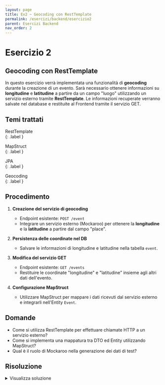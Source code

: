 ```yaml
---
layout: page  
title: Ex2 ~ Geocoding con RestTemplate  
permalink: /esercizi/backend/esercizio2  
parent: Esercizi Backend  
nav_order: 2  
---
```


# Esercizio 2  

## Geocoding con RestTemplate  
In questo esercizio verrà implementata una funzionalità di **geocoding** durante la creazione di un evento. Sarà necessario ottenere informazioni su **longitudine** e **latitudine** a partire da un campo "luogo" utilizzando un servizio esterno tramite **RestTemplate**. Le informazioni recuperate verranno salvate nel database e restituite al Frontend tramite il servizio GET.  

## Temi trattati  
RestTemplate  
{: .label }  

MapStruct  
{: .label }  

JPA  
{: .label }  

Geocoding  
{: .label }  

## Procedimento  
1. **Creazione del servizio di geocoding**  
   - Endpoint esistente: `POST /event`  
   - Integrare un servizio esterno (Mockaroo) per ottenere la **longitudine** e la **latitudine** a partire dal campo "place".  

2. **Persistenza delle coordinate nel DB**  
   - Salvare le informazioni di longitudine e latitudine nella tabella `event`.  

3. **Modifica del servizio GET**  
   - Endpoint esistente: `GET /events`  
   - Restituire le coordinate "longitudine" e "latitudine" insieme agli altri dati dell'evento.  

4. **Configurazione MapStruct**  
   - Utilizzare MapStruct per mappare i dati ricevuti dal servizio esterno e integrarli nell'Entity `Event`.  

## Domande  
- Come si utilizza RestTemplate per effettuare chiamate HTTP a un servizio esterno?  
- Come si implementa una mappatura tra DTO ed Entity utilizzando MapStruct?  
- Qual è il ruolo di Mockaroo nella generazione dei dati di test?  

## Risoluzione  
<details>  
  <summary>Visualizza soluzione</summary>  
  <ol>  
    <li>  
      **Creazione del servizio di geocoding tramite RestTemplate**  
      - Configurare il metodo per chiamare il servizio Mockaroo:  
      ```java  
      @Service  
      public class GeocodingService {  
          private final RestTemplate restTemplate = new RestTemplate();  

          public Coordinates getCoordinates(String place) {  
              String url = "https://api.mockaroo.com/api/geo?place=" + place;  
              return restTemplate.getForObject(url, Coordinates.class);  
          }  
      }  

      public class Coordinates {  
          private Double longitude;  
          private Double latitude;  
          // Getters e Setters  
      }  
      ```  
    </li>  

    <li>  
      **Modifica dell'Entity `Event`**  
      - Aggiungere i campi per longitudine e latitudine:  
      ```java  
      @Entity  
      public class Event {  
          @Id  
          @GeneratedValue(strategy = GenerationType.IDENTITY)  
          private Long id;  
          private String place;  
          private Double longitude;  
          private Double latitude;  
          // Getters e Setters  
      }  
      ```  
    </li>  

    <li>  
      **Modifica del servizio POST**  
      - Ottenere le coordinate e salvarle a DB:  
      ```java  
      @RestController  
      @RequestMapping("/event")  
      public class EventController {  
          @Autowired  
          private GeocodingService geocodingService;  

          @Autowired  
          private EventRepository eventRepository;  

          @PostMapping  
          public ResponseEntity<Event> createEvent(@RequestBody Event event) {  
              Coordinates coordinates = geocodingService.getCoordinates(event.getPlace());  
              event.setLongitude(coordinates.getLongitude());  
              event.setLatitude(coordinates.getLatitude());  
              eventRepository.save(event);  
              return ResponseEntity.ok(event);  
          }  
      }  
      ```  
    </li>  

    <li>  
      **Modifica del servizio GET**  
      - Restituire i campi `longitude` e `latitude` nel payload della risposta:  
      ```java  
      @GetMapping("/events")  
      public List<Event> getAllEvents() {  
          return eventRepository.findAll();  
      }  
      ```  
    </li>  

    <li>  
      **Configurazione di MapStruct**  
      - Creare un mapper per trasformare il DTO in Entity:  
      ```java  
      @Mapper(componentModel = "spring")  
      public interface EventMapper {  
          Event toEntity(EventDto dto);  
          EventDto toDto(Event event);  
      }  
      ```  
    </li>  

    <li>  
      **Dati di test con Mockaroo**  
      - Creare un set di dati su Mockaroo che includa **place**, **longitude** e **latitude** per simulare la risposta del servizio di geocoding.  
    </li>  
  </ol>  
</details>  

